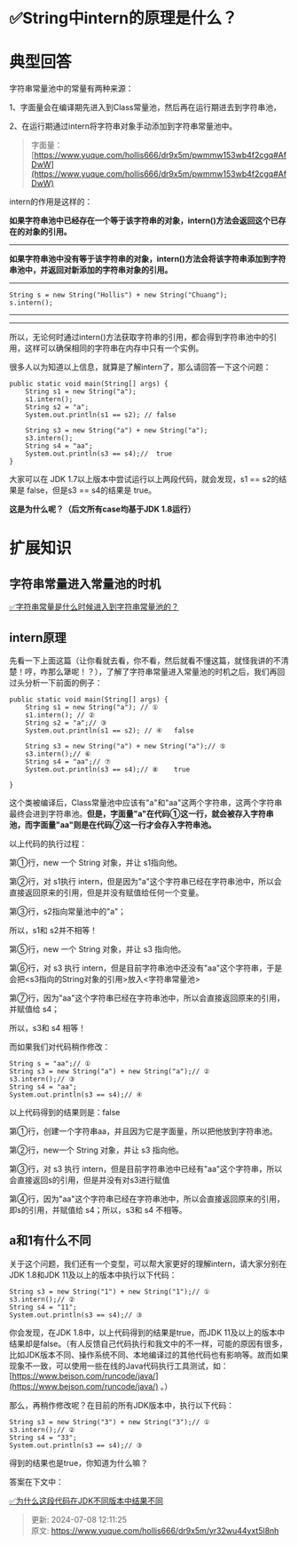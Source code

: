 # ✅String中intern的原理是什么？

# 典型回答


字符串常量池中的常量有两种来源：



1、字面量会在编译期先进入到Class常量池，然后再在运行期进去到字符串池，

2、在运行期通过intern将字符串对象手动添加到字符串常量池中。



> 字面量：[https://www.yuque.com/hollis666/dr9x5m/pwmmw153wb4f2cgq#AfDwW](https://www.yuque.com/hollis666/dr9x5m/pwmmw153wb4f2cgq#AfDwW)
>



intern的作用是这样的：



**如果字符串池中已经存在一个等于该字符串的对象，intern()方法会返回这个已存在的对象的引用。**

****

**如果字符串池中没有等于该字符串的对象，intern()方法会将该字符串添加到字符串池中，并返回对新添加的字符串对象的引用。**

****

```plain
String s = new String("Hollis") + new String("Chuang");
s.intern();
```

****

****

所以，无论何时通过intern()方法获取字符串的引用，都会得到字符串池中的引用，这样可以确保相同的字符串在内存中只有一个实例。



很多人以为知道以上信息，就算是了解intern了，那么请回答一下这个问题：



```plain
public static void main(String[] args) {
    String s1 = new String("a"); 
    s1.intern(); 
    String s2 = "a";
    System.out.println(s1 == s2); // false
    
    String s3 = new String("a") + new String("a");
    s3.intern();
    String s4 = "aa";
    System.out.println(s3 == s4);//  true
}
```



大家可以在 JDK 1.7以上版本中尝试运行以上两段代码，就会发现，s1 == s2的结果是 false，但是s3 == s4的结果是 true。



**这是为什么呢？（后文所有case均基于JDK 1.8运行）**

# 扩展知识


## 字符串常量进入常量池的时机


[✅字符串常量是什么时候进入到字符串常量池的？](https://www.yuque.com/hollis666/dr9x5m/os0m38kyugpxvgsq)



## intern原理


先看一下上面这篇（让你看就去看，你不看，然后就看不懂这篇，就怪我讲的不清楚！哼，咋那么犟呢！？），了解了字符串常量进入常量池的时机之后，我们再回过头分析一下前面的例子：  


```plain
public static void main(String[] args) {
    String s1 = new String("a"); // ①
    s1.intern(); // ②
    String s2 = "a";// ③
    System.out.println(s1 == s2); // ④   false
    
    String s3 = new String("a") + new String("a");// ⑤
    s3.intern();// ⑥
    String s4 = "aa";// ⑦
    System.out.println(s3 == s4);// ⑧    true

}
```





这个类被编译后，Class常量池中应该有"a"和"aa"这两个字符串，这两个字符串最终会进到字符串池。**但是，字面量"a"在代码①这一行，就会被存入字符串池，而字面量"aa"则是在代码⑦这一行才会存入字符串池。**



以上代码的执行过程：

第①行，new 一个 String 对象，并让 s1指向他。

第②行，对 s1执行 intern，但是因为"a"这个字符串已经在字符串池中，所以会直接返回原来的引用，但是并没有赋值给任何一个变量。

第③行，s2指向常量池中的"a"；



所以，s1和 s2并不相等！



第⑤行，new 一个 String 对象，并让 s3 指向他。

第⑥行，对 s3 执行 intern，但是目前字符串池中还没有"aa"这个字符串，于是会把<s3指向的String对象的引用>放入<字符串常量池>

第⑦行，因为"aa"这个字符串已经在字符串池中，所以会直接返回原来的引用，并赋值给 s4；



所以，s3和 s4 相等！



而如果我们对代码稍作修改：



```plain
String s = "aa";// ①
String s3 = new String("a") + new String("a");// ②
s3.intern();// ③
String s4 = "aa";
System.out.println(s3 == s4);// ④
```



以上代码得到的结果则是：false



第①行，创建一个字符串aa，并且因为它是字面量，所以把他放到字符串池。

第②行，new一个 String 对象，并让 s3 指向他。

第③行，对 s3 执行 intern，但是目前字符串池中已经有"aa"这个字符串，所以会直接返回s的引用，但是并没有对s3进行赋值

第④行，因为"aa"这个字符串已经在字符串池中，所以会直接返回原来的引用，即s的引用，并赋值给 s4；所以，s3和 s4 不相等。



## a和1有什么不同


关于这个问题，我们还有一个变型，可以帮大家更好的理解intern，请大家分别在JDK 1.8和JDK 11及以上的版本中执行以下代码：



```plain
String s3 = new String("1") + new String("1");// ①
s3.intern();// ②
String s4 = "11";
System.out.println(s3 == s4);// ③
```



你会发现，在JDK 1.8中，以上代码得到的结果是true，而JDK 11及以上的版本中结果却是false。（有人反馈自己代码执行和我文中的不一样，可能的原因有很多，比如JDK版本不同、操作系统不同、本地编译过的其他代码也有影响等。故而如果现象不一致，可以使用一些在线的Java代码执行工具测试，如：[https://www.bejson.com/runcode/java/](https://www.bejson.com/runcode/java/) 。）



那么，再稍作修改呢？在目前的所有JDK版本中，执行以下代码：



```plain
String s3 = new String("3") + new String("3");// ①
s3.intern();// ②
String s4 = "33";
System.out.println(s3 == s4);// ③
```



得到的结果也是true，你知道为什么嘛？



答案在下文中：



[✅为什么这段代码在JDK不同版本中结果不同](https://www.yuque.com/hollis666/dr9x5m/iky8sebui0cv6sli)



> 更新: 2024-07-08 12:11:25  
> 原文: <https://www.yuque.com/hollis666/dr9x5m/yr32wu44yxt5l8nh>